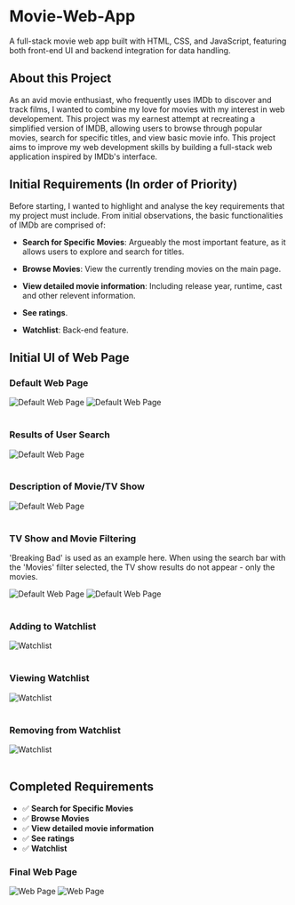 # Movie-Web-App
A full-stack movie web app built with HTML, CSS, and JavaScript, featuring both front-end UI and backend integration for data handling.

## About this Project 
As an avid movie enthusiast, who frequently uses IMDb to discover and track films, I wanted to combine my love for movies with my interest in web developement. This project was my earnest attempt at recreating a simplified version of IMDB, allowing users to browse through popular movies, search for specific titles, and view basic movie info. This project aims to improve my web development skills by building a full-stack web application inspired by IMDb's interface.

## Initial Requirements (In order of Priority)
Before starting, I wanted to highlight and analyse the key requirements that my project must include. From initial observations, the basic functionalities of IMDb are comprised of: 
- **Search for Specific Movies**: Argueably the most important feature, as it allows users to explore and search for titles.
- **Browse Movies**: View the currently trending movies on the main page. 

- **View detailed movie information**: Including release year, runtime, cast and other relevent information. 
- **See ratings**.
- **Watchlist**: Back-end feature.

## Initial UI of Web Page
### Default Web Page

![Default Web Page](images/screenshot-of-default-web-page.png)
![Default Web Page](images/screenshot-of-default-web-page2.png)<br><br>

### Results of User Search

![Default Web Page](images/screenshot-of-search.png)<br><br>

### Description of Movie/TV Show

![Default Web Page](images/screenshot-of-info-page.png)<br><br>

### TV Show and Movie Filtering
'Breaking Bad' is used as an example here.
When using the search bar with the 'Movies' filter selected, the TV show results do not appear - only the movies.

![Default Web Page](images/screenshot-of-movie-filtering.png)
![Default Web Page](images/screenshot-of-tv-filtering.png)<br><br>

### Adding to Watchlist
![Watchlist](images/screenshot-of-adding-watchlist.png)<br><br>

### Viewing Watchlist
![Watchlist](images/screenshot-of-viewing-watchlist.png)<br><br>

### Removing from Watchlist
![Watchlist](images/screenshot-of-removing-watchlist.png)<br><br>

## Completed Requirements
- ✅ **Search for Specific Movies**
- ✅ **Browse Movies**
- ✅ **View detailed movie information**
- ✅ **See ratings**
- ✅ **Watchlist**

### Final Web Page
![Web Page](images/final-default-page3-screenshot.png)
![Web Page](images/final-default-page2-screenshot.png)
